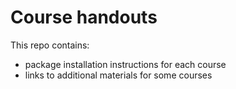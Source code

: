 # Course handouts

This repo contains:
- package installation instructions for each course
- links to additional materials for some courses
